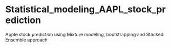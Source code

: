 # Statistical_modeling_AAPL_stock_prediction
Apple stock prediction using Mixture modeling, bootstrapping and Stacked Ensemble approach 
